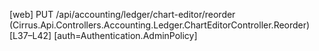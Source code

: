 [web] PUT /api/accounting/ledger/chart-editor/reorder  (Cirrus.Api.Controllers.Accounting.Ledger.ChartEditorController.Reorder)  [L37–L42] [auth=Authentication.AdminPolicy]

